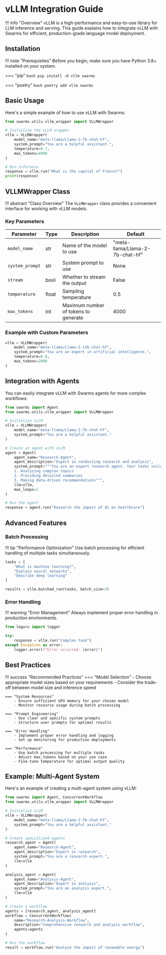 

# vLLM Integration Guide

!!! info "Overview"
    vLLM is a high-performance and easy-to-use library for LLM inference and serving. This guide explains how to integrate vLLM with Swarms for efficient, production-grade language model deployment.


## Installation

!!! note "Prerequisites"
    Before you begin, make sure you have Python 3.8+ installed on your system.

=== "pip"
    ```bash
    pip install -U vllm swarms
    ```

=== "poetry"
    ```bash
    poetry add vllm swarms
    ```

## Basic Usage

Here's a simple example of how to use vLLM with Swarms:

```python title="basic_usage.py"
from swarms.utils.vllm_wrapper import VLLMWrapper

# Initialize the vLLM wrapper
vllm = VLLMWrapper(
    model_name="meta-llama/Llama-2-7b-chat-hf",
    system_prompt="You are a helpful assistant.",
    temperature=0.7,
    max_tokens=4000
)

# Run inference
response = vllm.run("What is the capital of France?")
print(response)
```

## VLLMWrapper Class

!!! abstract "Class Overview"
    The `VLLMWrapper` class provides a convenient interface for working with vLLM models.

### Key Parameters

| Parameter | Type | Description | Default |
|-----------|------|-------------|---------|
| `model_name` | str | Name of the model to use | "meta-llama/Llama-2-7b-chat-hf" |
| `system_prompt` | str | System prompt to use | None |
| `stream` | bool | Whether to stream the output | False |
| `temperature` | float | Sampling temperature | 0.5 |
| `max_tokens` | int | Maximum number of tokens to generate | 4000 |

### Example with Custom Parameters

```python title="custom_parameters.py"
vllm = VLLMWrapper(
    model_name="meta-llama/Llama-2-13b-chat-hf",
    system_prompt="You are an expert in artificial intelligence.",
    temperature=0.8,
    max_tokens=2000
)
```

## Integration with Agents

You can easily integrate vLLM with Swarms agents for more complex workflows:

```python title="agent_integration.py"
from swarms import Agent
from swarms.utils.vllm_wrapper import VLLMWrapper

# Initialize vLLM
vllm = VLLMWrapper(
    model_name="meta-llama/Llama-2-7b-chat-hf",
    system_prompt="You are a helpful assistant."
)

# Create an agent with vLLM
agent = Agent(
    agent_name="Research-Agent",
    agent_description="Expert in conducting research and analysis",
    system_prompt="""You are an expert research agent. Your tasks include:
    1. Analyzing complex topics
    2. Providing detailed summaries
    3. Making data-driven recommendations""",
    llm=vllm,
    max_loops=1
)

# Run the agent
response = agent.run("Research the impact of AI on healthcare")
```

## Advanced Features

### Batch Processing

!!! tip "Performance Optimization"
    Use batch processing for efficient handling of multiple tasks simultaneously.

```python title="batch_processing.py"
tasks = [
    "What is machine learning?",
    "Explain neural networks",
    "Describe deep learning"
]

results = vllm.batched_run(tasks, batch_size=3)
```

### Error Handling

!!! warning "Error Management"
    Always implement proper error handling in production environments.

```python title="error_handling.py"
from loguru import logger

try:
    response = vllm.run("Complex task")
except Exception as error:
    logger.error(f"Error occurred: {error}")
```

## Best Practices

!!! success "Recommended Practices"
    === "Model Selection"
        - Choose appropriate model sizes based on your requirements
        - Consider the trade-off between model size and inference speed

    === "System Resources"
        - Ensure sufficient GPU memory for your chosen model
        - Monitor resource usage during batch processing

    === "Prompt Engineering"
        - Use clear and specific system prompts
        - Structure user prompts for optimal results

    === "Error Handling"
        - Implement proper error handling and logging
        - Set up monitoring for production deployments

    === "Performance"
        - Use batch processing for multiple tasks
        - Adjust max_tokens based on your use case
        - Fine-tune temperature for optimal output quality

## Example: Multi-Agent System

Here's an example of creating a multi-agent system using vLLM:

```python title="multi_agent_system.py"
from swarms import Agent, ConcurrentWorkflow
from swarms.utils.vllm_wrapper import VLLMWrapper

# Initialize vLLM
vllm = VLLMWrapper(
    model_name="meta-llama/Llama-2-7b-chat-hf",
    system_prompt="You are a helpful assistant."
)

# Create specialized agents
research_agent = Agent(
    agent_name="Research-Agent",
    agent_description="Expert in research",
    system_prompt="You are a research expert.",
    llm=vllm
)

analysis_agent = Agent(
    agent_name="Analysis-Agent",
    agent_description="Expert in analysis",
    system_prompt="You are an analysis expert.",
    llm=vllm
)

# Create a workflow
agents = [research_agent, analysis_agent]
workflow = ConcurrentWorkflow(
    name="Research-Analysis-Workflow",
    description="Comprehensive research and analysis workflow",
    agents=agents
)

# Run the workflow
result = workflow.run("Analyze the impact of renewable energy")
```